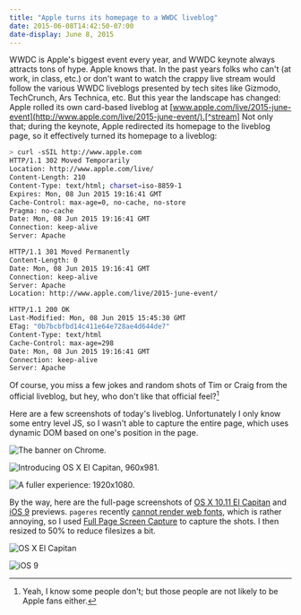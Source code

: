 ```yaml
---
title: "Apple turns its homepage to a WWDC liveblog"
date: 2015-06-08T14:42:50-07:00
date-display: June 8, 2015
---
```


WWDC is Apple's biggest event every year, and WWDC keynote always attracts tons of hype. Apple knows that. In the past years folks who can't (at work, in class, etc.) or don't want to watch the crappy live stream would follow the various WWDC liveblogs presented by tech sites like Gizmodo, TechCrunch, Ars Technica, etc. But this year the landscape has changed: Apple rolled its own card-based liveblog at [www.apple.com/live/2015-june-event](http://www.apple.com/live/2015-june-event/).[^stream] Not only that; during the keynote, Apple redirected its homepage to the liveblog page, so it effectively turned its homepage to a liveblog:

[^stream]: The crappy live stream is still there, but thankfully you wouldn't see it if you're on a browser other than Safari. Just look the screenshot of the banner.

```zsh
> curl -sSIL http://www.apple.com
HTTP/1.1 302 Moved Temporarily
Location: http://www.apple.com/live/
Content-Length: 210
Content-Type: text/html; charset=iso-8859-1
Expires: Mon, 08 Jun 2015 19:16:41 GMT
Cache-Control: max-age=0, no-cache, no-store
Pragma: no-cache
Date: Mon, 08 Jun 2015 19:16:41 GMT
Connection: keep-alive
Server: Apache

HTTP/1.1 301 Moved Permanently
Content-Length: 0
Date: Mon, 08 Jun 2015 19:16:41 GMT
Connection: keep-alive
Server: Apache
Location: http://www.apple.com/live/2015-june-event/

HTTP/1.1 200 OK
Last-Modified: Mon, 08 Jun 2015 15:45:30 GMT
ETag: "0b7bcbfbd14c411e64e728ae4d644de7"
Content-Type: text/html
Cache-Control: max-age=298
Date: Mon, 08 Jun 2015 19:16:41 GMT
Connection: keep-alive
Server: Apache
```

Of course, you miss a few jokes and random shots of Tim or Craig from the official liveblog, but hey, who don't like that official feel?[^official]

[^official]: Yeah, I know some people don't; but those people are not likely to be Apple fans either.

Here are a few screenshots of today's liveblog. Unfortunately I only know some entry level JS, so I wasn't able to capture the entire page, which uses dynamic DOM based on one's position in the page.

![The banner on Chrome.](/img/20150608-wwdc-2015-banner.png)

![Introducing OS X El Capitan, 960x981.](/img/20150608-wwdc-2015-liveblog-960x981.png)

![A fuller experience: 1920x1080.](/img/20150608-wwdc-2015-liveblog-1920x1080.png)

By the way, here are the full-page screenshots of [OS X 10.11 El Capitan](http://www.apple.com/osx/elcapitan-preview/) and [iOS 9](http://www.apple.com/ios/ios9-preview/) previews. `pageres` recently [cannot render web fonts](https://github.com/sindresorhus/pageres/issues/174), which is rather annoying, so I used [Full Page Screen Capture](https://github.com/mrcoles/full-page-screen-capture-chrome-extension) to capture the shots. I then resized to 50% to reduce filesizes a bit.

![[OS X El Capitan](http://www.apple.com/osx/elcapitan-preview/)](/img/20150608-osx-el-capitan-preview-1920x1080-50%.png)

![[iOS 9](http://www.apple.com/ios/ios9-preview/)](/img/20150608-ios-9-preview-1920x1080-50%.png)
